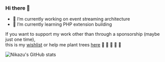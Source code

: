 <!--
![Banner](https://github.com/nick-zh/nick-zh/blob/master/jc.png)
-->

### Hi there 👋
- 🔭 I’m currently working on event streaming architecture
- 🌱 I’m currently learning PHP extension building

If you want to support my work other than through a sponsorship (maybe just one time),  
this is my [wishlist](https://amzn.to/3tSIPmJ) or help me plant trees [here](https://ecologi.com/nick-zh?r=5f563ec155e2050019f6daac) :pray: :evergreen_tree: :deciduous_tree: :evergreen_tree: :deciduous_tree:


![Nikazu's GitHub stats](https://github-readme-stats.vercel.app/api?username=nick-zh&count_private=true&show_icons=true&include_all_commits=true)


<!--
**nick-zh/nick-zh** is a ✨ _special_ ✨ repository because its `README.md` (this file) appears on your GitHub profile.

Here are some ideas to get you started:

- 🔭 I’m currently working on ...
- 🌱 I’m currently learning ...
- 👯 I’m looking to collaborate on ...
- 🤔 I’m looking for help with ...
- 💬 Ask me about ...
- 📫 How to reach me: ...
- 😄 Pronouns: ...
- ⚡ Fun fact: ...
-->
